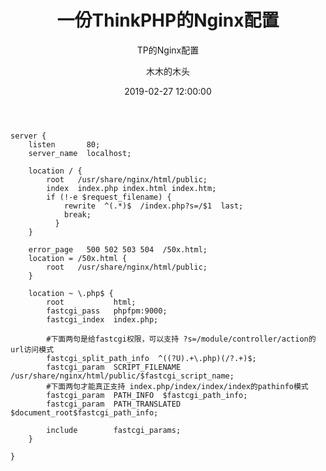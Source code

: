 ﻿---
layout:     post
title:      "一份ThinkPHP的Nginx配置"
subtitle:   " TP的Nginx配置"
date:       2019-02-27 12:00:00
author:     "木木的木头"
header-img: "img/19.jpg"
catalog: true
tags:
    - Nginx
---
```
server {
    listen       80;
    server_name  localhost;

    location / {
        root   /usr/share/nginx/html/public;
        index  index.php index.html index.htm;
        if (!-e $request_filename) {
            rewrite  ^(.*)$  /index.php?s=/$1  last;
            break;
          }
    }

    error_page   500 502 503 504  /50x.html;
    location = /50x.html {
        root   /usr/share/nginx/html/public;
    }

    location ~ \.php$ {
        root           html;
        fastcgi_pass   phpfpm:9000;
        fastcgi_index  index.php;

        #下面两句是给fastcgi权限，可以支持 ?s=/module/controller/action的url访问模式
        fastcgi_split_path_info  ^((?U).+\.php)(/?.+)$;
        fastcgi_param  SCRIPT_FILENAME  /usr/share/nginx/html/public/$fastcgi_script_name;
        #下面两句才能真正支持 index.php/index/index/index的pathinfo模式
        fastcgi_param  PATH_INFO  $fastcgi_path_info;
        fastcgi_param  PATH_TRANSLATED  $document_root$fastcgi_path_info;

        include        fastcgi_params;
    }

}


```
